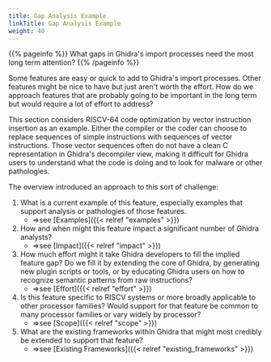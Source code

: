 ```yaml
---
title: Gap Analysis Example
linkTitle: Gap Analysis Example
weight: 40
---
```


{{% pageinfo %}}
What gaps in Ghidra's import processes need the most long term attention?
{{% /pageinfo %}}

Some features are easy or quick to add to Ghidra's import processes.  Other features
might be nice to have but just aren't worth the effort.  How do we approach features
that are probably going to be important in the long term but would require a lot of effort to address?

This section considers RISCV-64 code optimization by vector instruction insertion as an example.  Either the compiler or
the coder can choose to replace sequences of simple instructions with sequences of vector instructions.  Those vector
sequences often do not have a clean C representation in Ghidra's decompiler view, making it difficult for Ghidra users to
understand what the code is doing and to look for malware or other pathologies.

The overview introduced an approach to this sort of challenge:

1. What is a current example of this feature, especially examples that support analysis or pathologies of those features.
    * ⇒see [Examples]({{< relref "examples" >}}) 
2. How and when might this feature impact a significant number of Ghidra analysts?
    * ⇒see [Impact]({{< relref "impact" >}}) 
3. How much effort might it take Ghidra developers to fill the implied feature gap?  Do we fill it by extending the core of Ghidra, by
   generating new plugin scripts or tools, or by educating Ghidra users on how to recognize semantic patterns from raw instructions?
    * ⇒see [Effort]({{< relref "effort" >}}) 
4. Is this feature specific to RISCV systems or more broadly applicable to other processor families?  Would support for that
   feature be common to many processor families or vary widely by processor?
    * ⇒see [Scope]({{< relref "scope" >}}) 
5. What are the existing frameworks within Ghidra that might most credibly be extended to support that feature?
    * ⇒see [Existing Frameworks]({{< relref "existing_frameworks" >}}) 

